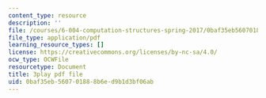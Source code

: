 ```yaml
---
content_type: resource
description: ''
file: /courses/6-004-computation-structures-spring-2017/0baf35eb560701888b6ed9b1d3bf06ab_usMPXTDOIn0.pdf
file_type: application/pdf
learning_resource_types: []
license: https://creativecommons.org/licenses/by-nc-sa/4.0/
ocw_type: OCWFile
resourcetype: Document
title: 3play pdf file
uid: 0baf35eb-5607-0188-8b6e-d9b1d3bf06ab
---
```

